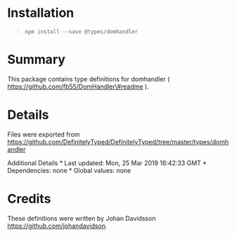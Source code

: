 Installation
============

> `npm install --save @types/domhandler`

Summary
=======

This package contains type definitions for domhandler ( https://github.com/fb55/DomHandler\#readme ).

Details
=======

Files were exported from https://github.com/DefinitelyTyped/DefinitelyTyped/tree/master/types/domhandler

Additional Details \* Last updated: Mon, 25 Mar 2019 16:42:33 GMT \* Dependencies: none \* Global values: none

Credits
=======

These definitions were written by Johan Davidsson <a href="https://github.com/johandavidson" class="uri">https://github.com/johandavidson</a>.
